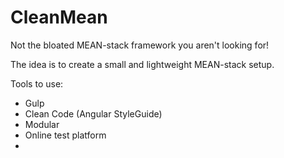 # CleanMean
Not the bloated MEAN-stack framework you aren't looking for!

The idea is to create a small and lightweight MEAN-stack setup.

Tools to use:
- Gulp
- Clean Code (Angular StyleGuide)
- Modular
- Online test platform
- 
